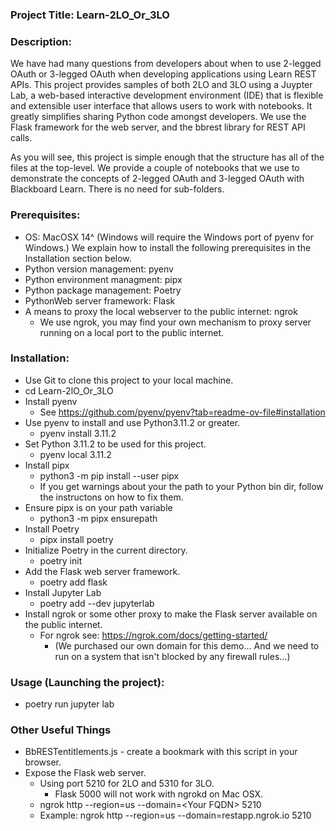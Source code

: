 ### Project Title: Learn-2LO_Or_3LO
### Description:
We have had many questions from developers about when to use 2-legged OAuth or 3-legged OAuth when developing applications using Learn REST APIs. This project provides samples of both 2LO and 3LO using a Juypter Lab, a web-based interactive development environment (IDE) that is flexible and extensible user interface that allows users to work with notebooks. It greatly simplifies sharing Python code amongst developers. We use the Flask framework for the web server, and the bbrest library for REST API calls.

As you will see, this project is simple enough that the structure has all of the files at the top-level. We provide a couple of notebooks that we use to demonstrate the concepts of 2-legged OAuth and 3-legged OAuth with Blackboard Learn. There is no need for sub-folders.

### Prerequisites:
* OS: MacOSX 14^ (Windows will require the Windows port of pyenv for Windows.) We explain how to install the following prerequisites in the Installation section below.
* Python version management: pyenv
* Python environment managment: pipx
* Python package management: Poetry
* PythonWeb server framework: Flask
* A means to proxy the local webserver to the public internet: ngrok
    * We use ngrok, you may find your own mechanism to proxy server running on a local port to the public internet.

### Installation:
* Use Git to clone this project to your local machine.
* cd Learn-2lO_Or_3LO
* Install pyenv
    * See https://github.com/pyenv/pyenv?tab=readme-ov-file#installation  
* Use pyenv to install and use Python3.11.2 or greater.
    * pyenv install 3.11.2
* Set Python 3.11.2 to be used for this project.
    * pyenv local 3.11.2
* Install pipx
    * python3 -m pip install --user pipx
    * If you get warnings about your the path to your Python bin dir, follow the instructons on how to fix them.
* Ensure pipx is on your path variable
    * python3 -m pipx ensurepath
* Install Poetry
    * pipx install poetry
* Initialize Poetry in the current directory.
    * poetry init
* Add the Flask web server framework.
    * poetry add flask
* Install Jupyter Lab
    * poetry add --dev jupyterlab
* Install ngrok or some other proxy to make the Flask server available on the public internet.
    * For ngrok see: https://ngrok.com/docs/getting-started/
        * (We purchased our own domain for this demo... And we need to run on a system that isn't blocked by any firewall rules...)

### Usage (Launching the project):
* poetry run jupyter lab

### Other Useful Things
* BbRESTentitlements.js - create a bookmark with this script in your browser.
* Expose the Flask web server.
    * Using port 5210 for 2LO and 5310 for 3LO.
        * Flask 5000 will not work with ngrokd on Mac OSX.
    * ngrok http --region=us --domain=\<Your FQDN\> 5210
    * Example: ngrok http --region=us --domain=restapp.ngrok.io 5210


